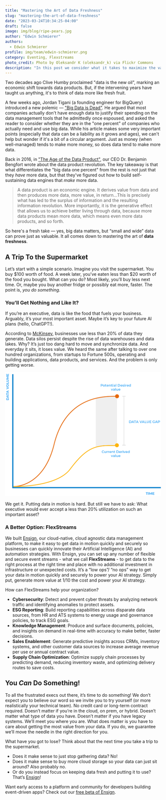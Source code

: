 ```yaml
---
title: "Mastering the Art of Data Freshness"
slug: "mastering-the-art-of-data-freshness"
date: "2023-03-24T10:34:25-04:00"
draft: false
image: img/blog/ripe-pears.jpg
author: "Edwin Schmierer"
authors: 
  - Edwin Schmierer
profile: img/team/edwin-schmierer.png
category: Eventing, Flexstreams
photo_credit: Photo by Oleksandr K (oleksandr_k) via Flickr Commons
description: "In this post we consider what it takes to maximize the value of your data in a business context."
---
```


Two decades ago Clive Humby proclaimed "data is the new oil", marking an economic shift towards data products. But, if the intervening years have taught us anything, it's to think of data more like fresh fruit.

<!--more-->

A few weeks ago, Jordan Tigani (a founding engineer for BigQuery) introduced a new polemic &mdash; ["Big Data is Dead"](https://motherduck.com/blog/big-data-is-dead/?utm_source=substack&utm_medium=email). He argued that most companies actually don't have enough data to justify their spending on the data management tools that he admittedly once espoused, and asked the reader to consider whether they are in the "one percent" of companies who actually need and use big data. While his article makes some very important points (especially that data can be a liability as it grows and ages), we can't help but wonder if it's a bit of a circular argument. Just as money (when well-managed) tends to make more money, so does data tend to make more data.

Back in 2016, in ["The Age of the Data Product"](https://districtdatalabs.silvrback.com/the-age-of-the-data-product), our CEO Dr. Benjamin Bengfort wrote about the data product revolution. The key takeaway is that what differentiates the "big data one percent" from the rest is not just that they *have* more data, but that they've figured out how to build self-sustaining data engines that *make* more data.

> A data product is an economic engine. It derives value from data and then produces more data, more value, in return...This is precisely what has led to the surplus of information and the resulting information revolution. More importantly, it is the generative effect that allows us to achieve better living through data, because more data products mean more data, which means even more data products, and so forth.

So here's a fresh take &mdash; yes, big data matters, but “small and wide” data can prove just as valuable. It all comes down to mastering the art of **data freshness**.

## A Trip To the Supermarket
Let’s start with a simple scenario. Imagine you visit the supermarket. You buy $100 worth of food. A week later, you’ve eaten less than $20 worth of the food you bought. What can you do? Most likely, you’ll buy less next time. Or, maybe you buy another fridge or possibly eat more, faster. The point is, *you do something*.

### You’ll Get Nothing and Like It?
If you’re an executive, data is like the food that fuels your business. Arguably, it’s your most important asset. Maybe it’s key to your future AI plans (hello, ChatGPT!).

According to [McKinsey](https://www.mckinsey.com/capabilities/mckinsey-digital/our-insights/the-top-trends-in-tech), businesses use less than 20% of data they generate. Data silos persist despite the rise of data warehouses and data lakes. Why? It’s just too dang hard to move and synchronize data. And everyday it sits, it loses value. We heard the same after talking to over one hundred organizations, from startups to Fortune 500s, operating and building applications, data products, and services. And the problem is only getting worse.

!["Data Value Gap"](/img/blog/data-value-gap.png)

We get it. Putting data in motion is hard. But still we have to ask: What executive would ever accept a less than 20% utilization on such an important asset?

### A Better Option: FlexStreams
We built [Ensign](https://rotational.io/ensign/), our cloud-native, cloud agnostic data management platform, to make it easy to get data in motion quickly and securely so businesses can quickly innovate their Artificial Intelligence (AI) and automation strategies. With Ensign, you can set up any number of flexible and secure event streams - what we call **FlexStreams** - to get data to the right process at the right time and place with no additional investment in infrastructure or unexpected costs. It’s a “low ops”/ “no ops” way to get your data in motion quickly and securely to power your AI strategy. Simply put, generate more value at 1/10 the cost and power your AI strategy.

How can FlexStreams help your organization?
- **Cybersecurity**: Detect and prevent cyber threats by analyzing network traffic and identifying anomalies to protect assets.
- **ESG Reporting**: Build reporting capabilities across disparate data sources, from HR and ATS systems to energy usage and governance policies, to track ESG goals.
- **Knowledge Management**: Produce and surface documents, policies, and insights on demand in real-time with accuracy to make better, faster decisions.
- **Sales Enablement**: Generate predictive insights across CRMs, inventory systems, and other customer data sources to increase average revenue per use or annual contract value.
- **Supply Chain Optimization**: Optimize supply chain processes by predicting demand, reducing inventory waste, and optimizing delivery routes to save costs.

## You *Can* Do Something!
To all the frustrated execs out there, it’s time to do something! We don’t expect you to believe our word so we invite you to try yourself (or more realistically your technical team). No credit card or long-term contract required. Doesn’t matter if you’re in the cloud, on prem, or hybrid. Doesn’t matter what type of data you have. Doesn’t matter if you have legacy systems. We’ll meet you where you are. What does matter is you have to care about getting the most value from your data. If you do, we guarantee we’ll move the needle in the right direction for you.

What have you got to lose? Think about that the next time you take a trip to the supermarket.

- Does it make sense to just stop gathering data? No!
- Does it make sense to buy more cloud storage so your data can just sit around? Also probably no.
- Or do you instead focus on keeping data fresh and putting it to use? That’s [Ensign](https://rotational.app/)!

Want early access to a platform and community for developers building event-driven apps? Check out our [free beta of Ensign](https://rotational.app/register/).
